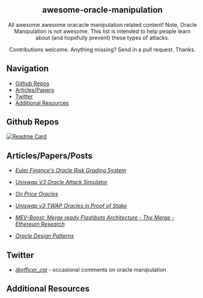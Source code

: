 <p align="center">
 <h2 align="center">awesome-oracle-manipulation</h2>
 <p align="center">All awesome awesome oracacle manipulation related content! Note, Oracle Manipulation is not awesome.  This list is intended to help people learn about (and hopefully prevent) these types of attacks.</p>
 <p align="center">Contributions welcome. Anything missing? Send in a pull request. Thanks.</p>
</p>

## Navigation
- [Github Repos](#github-repos)
- [Articles/Papers](#articlespapersposts)
- [Twitter](#twitter)
- [Additional Resources](#additional-resources)

## Github Repos

<!-- <p align="center">
    <a href="https://github.com/calvwang9/oracle-manipulation">
    <img align="center" src="https://github-readme-stats.vercel.app/api/pin/?username=calvwang9&repo=oracle-manipulation&show_owner=true" />
    </a>
</p> -->

[![Readme Card](https://github-readme-stats.vercel.app/api/pin/?username=calvwang9&repo=oracle-manipulation&show_owner=true)](https://github.com/calvwang9/oracle-manipulation)


## Articles/Papers/Posts
- *[Euler Finance's Oracle Risk Grading System](https://www.euler.finance/blog/euler-protocols-oracle-risk-grading-system)* 

- *[Uniswap V3 Oracle Attack Simulator](https://www.euler.finance/blog/oracle-attack-simulator)* 

- *[On Price Oracles](https://blog.euler.finance/prices-and-oracles-2da0126a138)* 

- *[Uniswap v3 TWAP Oracles in Proof of Stake](https://uniswap.org/blog/uniswap-v3-oracles)*

- *[MEV-Boost: Merge ready Flashbots Architecture - The Merge - Ethereum Research](https://hackmd.io/@manifold/S1jRmGIPF)*

- *[Oracle Design Patterns](https://arxiv.org/pdf/2106.09349.pdf)*



## Twitter 
- *[@officer_cia](https://twitter.com/officer_cia)* - occasional comments on oracle manipulation


## Additional Resources

